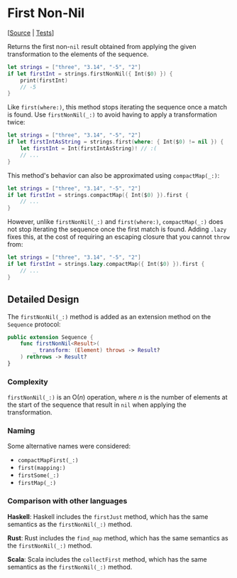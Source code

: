 # First Non-Nil

[[Source](https://github.com/apple/swift-algorithms/blob/main/Sources/Algorithms/FirstNonNil.swift) | 
 [Tests](https://github.com/apple/swift-algorithms/blob/main/Tests/SwiftAlgorithmsTests/FirstNonNilTests.swift)]
 
Returns the first non-`nil` result obtained from applying the given
transformation to the elements of the sequence.

```swift
let strings = ["three", "3.14", "-5", "2"]
if let firstInt = strings.firstNonNil({ Int($0) }) {
    print(firstInt)
    // -5
}
```

Like `first(where:)`, this method stops iterating the sequence once a match is
found. Use `firstNonNil(_:)` to avoid having to apply a transformation twice:

```swift
let strings = ["three", "3.14", "-5", "2"]
if let firstIntAsString = strings.first(where: { Int($0) != nil }) {
    let firstInt = Int(firstIntAsString)! // :(
    // ...
}
```

This method's behavior can also be approximated using `compactMap(_:)`:

```swift
let strings = ["three", "3.14", "-5", "2"]
if let firstInt = strings.compactMap({ Int($0) }).first {
    // ...
}
```

However, unlike `firstNonNil(_:)` and `first(where:)`, `compactMap(_:)` does not
stop iterating the sequence once the first match is found. Adding `.lazy` fixes
this, at the cost of requiring an escaping closure that you cannot `throw` from:

```swift
let strings = ["three", "3.14", "-5", "2"]
if let firstInt = strings.lazy.compactMap({ Int($0) }).first {
    // ...
}
```

## Detailed Design

The `firstNonNil(_:)` method is added as an extension method on the `Sequence`
protocol:

```swift
public extension Sequence {
    func firstNonNil<Result>(
        _ transform: (Element) throws -> Result?
    ) rethrows -> Result?
}
```

### Complexity

`firstNonNil(_:)` is an O(*n*) operation, where *n* is the number of
elements at the start of the sequence that result in `nil` when applying the
transformation.

### Naming

Some alternative names were considered:

* `compactMapFirst(_:)`
* `first(mapping:)`
* `firstSome(_:)`
* `firstMap(_:)`

### Comparison with other languages

**Haskell**: Haskell includes the `firstJust` method, which has the same
semantics as the `firstNonNil(_:)` method.

**Rust**: Rust includes the `find_map` method, which has the same semantics as
the `firstNonNil(_:)` method.

**Scala**: Scala includes the `collectFirst` method, which has the same
semantics as the `firstNonNil(_:)` method.

